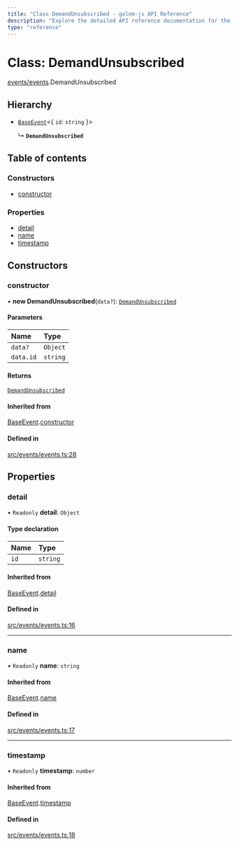 ```yaml
---
title: "Class DemandUnsubscribed - golem-js API Reference"
description: "Explore the detailed API reference documentation for the Class DemandUnsubscribed within the golem-js SDK for the Golem Network."
type: "reference"
---
```

# Class: DemandUnsubscribed

[events/events](../modules/events_events).DemandUnsubscribed

## Hierarchy

- [`BaseEvent`](events_events.BaseEvent)\<\{ `id`: `string`  }\>

  ↳ **`DemandUnsubscribed`**

## Table of contents

### Constructors

- [constructor](events_events.DemandUnsubscribed#constructor)

### Properties

- [detail](events_events.DemandUnsubscribed#detail)
- [name](events_events.DemandUnsubscribed#name)
- [timestamp](events_events.DemandUnsubscribed#timestamp)

## Constructors

### constructor

• **new DemandUnsubscribed**(`data?`): [`DemandUnsubscribed`](events_events.DemandUnsubscribed)

#### Parameters

| Name | Type |
| :------ | :------ |
| `data?` | `Object` |
| `data.id` | `string` |

#### Returns

[`DemandUnsubscribed`](events_events.DemandUnsubscribed)

#### Inherited from

[BaseEvent](events_events.BaseEvent).[constructor](events_events.BaseEvent#constructor)

#### Defined in

[src/events/events.ts:28](https://github.com/golemfactory/golem-js/blob/cd3b295/src/events/events.ts#L28)

## Properties

### detail

• `Readonly` **detail**: `Object`

#### Type declaration

| Name | Type |
| :------ | :------ |
| `id` | `string` |

#### Inherited from

[BaseEvent](events_events.BaseEvent).[detail](events_events.BaseEvent#detail)

#### Defined in

[src/events/events.ts:16](https://github.com/golemfactory/golem-js/blob/cd3b295/src/events/events.ts#L16)

___

### name

• `Readonly` **name**: `string`

#### Inherited from

[BaseEvent](events_events.BaseEvent).[name](events_events.BaseEvent#name)

#### Defined in

[src/events/events.ts:17](https://github.com/golemfactory/golem-js/blob/cd3b295/src/events/events.ts#L17)

___

### timestamp

• `Readonly` **timestamp**: `number`

#### Inherited from

[BaseEvent](events_events.BaseEvent).[timestamp](events_events.BaseEvent#timestamp)

#### Defined in

[src/events/events.ts:18](https://github.com/golemfactory/golem-js/blob/cd3b295/src/events/events.ts#L18)
